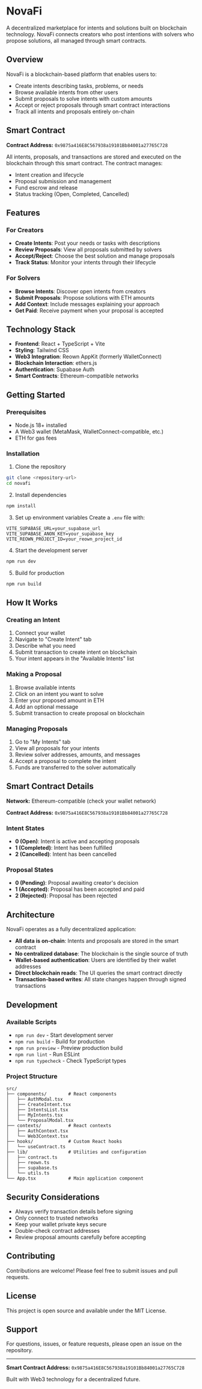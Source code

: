 # NovaFi

A decentralized marketplace for intents and solutions built on blockchain technology. NovaFi connects creators who post intentions with solvers who propose solutions, all managed through smart contracts.

## Overview

NovaFi is a blockchain-based platform that enables users to:
- Create intents describing tasks, problems, or needs
- Browse available intents from other users
- Submit proposals to solve intents with custom amounts
- Accept or reject proposals through smart contract interactions
- Track all intents and proposals entirely on-chain

## Smart Contract

**Contract Address:** `0x9875a416E8C567938a19101Bb84001a27765C728`

All intents, proposals, and transactions are stored and executed on the blockchain through this smart contract. The contract manages:
- Intent creation and lifecycle
- Proposal submission and management
- Fund escrow and release
- Status tracking (Open, Completed, Cancelled)

## Features

### For Creators
- **Create Intents**: Post your needs or tasks with descriptions
- **Review Proposals**: View all proposals submitted by solvers
- **Accept/Reject**: Choose the best solution and manage proposals
- **Track Status**: Monitor your intents through their lifecycle

### For Solvers
- **Browse Intents**: Discover open intents from creators
- **Submit Proposals**: Propose solutions with ETH amounts
- **Add Context**: Include messages explaining your approach
- **Get Paid**: Receive payment when your proposal is accepted

## Technology Stack

- **Frontend**: React + TypeScript + Vite
- **Styling**: Tailwind CSS
- **Web3 Integration**: Reown AppKit (formerly WalletConnect)
- **Blockchain Interaction**: ethers.js
- **Authentication**: Supabase Auth
- **Smart Contracts**: Ethereum-compatible networks

## Getting Started

### Prerequisites

- Node.js 18+ installed
- A Web3 wallet (MetaMask, WalletConnect-compatible, etc.)
- ETH for gas fees

### Installation

1. Clone the repository
```bash
git clone <repository-url>
cd novafi
```

2. Install dependencies
```bash
npm install
```

3. Set up environment variables
Create a `.env` file with:
```
VITE_SUPABASE_URL=your_supabase_url
VITE_SUPABASE_ANON_KEY=your_supabase_key
VITE_REOWN_PROJECT_ID=your_reown_project_id
```

4. Start the development server
```bash
npm run dev
```

5. Build for production
```bash
npm run build
```

## How It Works

### Creating an Intent

1. Connect your wallet
2. Navigate to "Create Intent" tab
3. Describe what you need
4. Submit transaction to create intent on blockchain
5. Your intent appears in the "Available Intents" list

### Making a Proposal

1. Browse available intents
2. Click on an intent you want to solve
3. Enter your proposed amount in ETH
4. Add an optional message
5. Submit transaction to create proposal on blockchain

### Managing Proposals

1. Go to "My Intents" tab
2. View all proposals for your intents
3. Review solver addresses, amounts, and messages
4. Accept a proposal to complete the intent
5. Funds are transferred to the solver automatically

## Smart Contract Details

**Network:** Ethereum-compatible (check your wallet network)

**Contract Address:** `0x9875a416E8C567938a19101Bb84001a27765C728`

### Intent States
- **0 (Open)**: Intent is active and accepting proposals
- **1 (Completed)**: Intent has been fulfilled
- **2 (Cancelled)**: Intent has been cancelled

### Proposal States
- **0 (Pending)**: Proposal awaiting creator's decision
- **1 (Accepted)**: Proposal has been accepted and paid
- **2 (Rejected)**: Proposal has been rejected

## Architecture

NovaFi operates as a fully decentralized application:

- **All data is on-chain**: Intents and proposals are stored in the smart contract
- **No centralized database**: The blockchain is the single source of truth
- **Wallet-based authentication**: Users are identified by their wallet addresses
- **Direct blockchain reads**: The UI queries the smart contract directly
- **Transaction-based writes**: All state changes happen through signed transactions

## Development

### Available Scripts

- `npm run dev` - Start development server
- `npm run build` - Build for production
- `npm run preview` - Preview production build
- `npm run lint` - Run ESLint
- `npm run typecheck` - Check TypeScript types

### Project Structure

```
src/
├── components/        # React components
│   ├── AuthModal.tsx
│   ├── CreateIntent.tsx
│   ├── IntentsList.tsx
│   ├── MyIntents.tsx
│   └── ProposalModal.tsx
├── contexts/          # React contexts
│   ├── AuthContext.tsx
│   └── Web3Context.tsx
├── hooks/             # Custom React hooks
│   └── useContract.ts
├── lib/               # Utilities and configuration
│   ├── contract.ts
│   ├── reown.ts
│   ├── supabase.ts
│   └── utils.ts
└── App.tsx            # Main application component
```

## Security Considerations

- Always verify transaction details before signing
- Only connect to trusted networks
- Keep your wallet private keys secure
- Double-check contract addresses
- Review proposal amounts carefully before accepting

## Contributing

Contributions are welcome! Please feel free to submit issues and pull requests.

## License

This project is open source and available under the MIT License.

## Support

For questions, issues, or feature requests, please open an issue on the repository.

---

**Smart Contract Address:** `0x9875a416E8C567938a19101Bb84001a27765C728`

Built with Web3 technology for a decentralized future.
